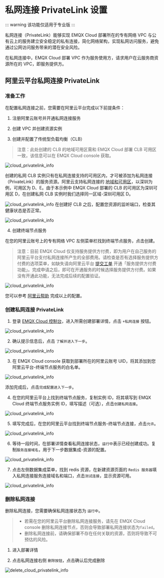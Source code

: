 # 私网连接 PrivateLink 设置

::: warning
该功能仅适用于专业版
:::

私网连接（PrivateLink）能够实现 EMQX Cloud 部署所在的专有网络 VPC 与公有云上的服务建立安全稳定的私有连接，简化网络架构，实现私网访问服务，避免通过公网访问服务带来的潜在安全风险。

在私网连接中，EMQX Cloud 部署 VPC 作为服务使用方，请求用户在云服务商资源所在的 VPC，即服务提供方。

## 阿里云平台私网连接 PrivateLink

<LazyIframeVideo vendor="bilibili" src="https://player.bilibili.com/player.html?aid=810742292&bvid=BV1C34y1v7mt&cid=576712083&page=1" />

### 准备工作

在配置私网连接之前，您需要在阿里云平台完成以下前提条件：

1. 注册阿里云账号并开通私网连接服务

2. 创建 VPC 并创建资源实例

3. 创建并配置了传统型负载均衡（CLB）

> 注意：此处创建的 CLB 的地域可用区需和 EMQX Cloud 部署 CLB 可用区一致，该信息可以在 EMQX Cloud console 获取。

![cloud_privatelink_info](./_assets/aliyun_privatelink_cloud_zone.png)

 创建的私网 CLB 实例只有在私网连接支持的可用区内，才可被添加为私网连接（PrivateLink）的服务资源。阿里云支持私网连接的 [地域和可用区](https://help.aliyun.com/document_detail/198081.html)，以深圳为例，可用区为 D、E。由于本示例中 EMQX Cloud 部署的 CLB 的可用区为深圳可用区 D，在创建私网 CLB 实例时我们选择同一区域-深圳可用区 D。
  
![cloud_privatelink_info](./_assets/aliyun_privatelink_zone.png)
 在创建好 CLB 之后，配置您资源的监听端口，检查其健康状态是否正常。

![cloud_privatelink_info](./_assets/aliyun_privatelink_slb.png)

4. 创建终端节点服务
   
  在您的阿里云账号上的专有网络 VPC 左侧菜单栏找到终端节点服务，点击创建。

 > 注意：目前 EMQX Cloud 仅支持服务提供方付费，即为用户在自己服务的阿里云平台支付私网连接所产生的全部费用。请检查是否有选择服务提供方付费的选项菜单，如缺失请向阿里云平台 [提交工单](https://help.aliyun.com/document_detail/198081.html) 开通「服务提供方付费功能」。完成申请之后，即可在开通服务的时候选择服务提供方付费。如果没有开通此功能，无法完成后续的配置验证。

![cloud_privatelink_info](./_assets/aliyun_privatelink_fee.png)

您可以参考 [阿里云帮助](https://help.aliyun.com/document_detail/174059.html) 完成以上的配置。

### 创建私网连接 PrivateLink

1. 登录 [EMQX Cloud 控制台](<https://cloud.emqx.com/console>)，进入所需创建部署详情，点击 `+私网连接` 按钮。

  ![cloud_privatelink_info](./_assets/aliyun_privatelink_create.png)

2. 确认提示信息后，点击 `了解并进入下一步`。

  ![cloud_privatelink_info](./_assets/aliyun_privatelink_cloud_info.png)

3. 在 EMQX Cloud console 获取到部署所在的阿里云账号 UID，将其添加到您阿里云平台-终端节点服务的白名单。

  ![cloud_privatelink_info](./_assets/aliyun_privatelink_whitelist.png)
  
   添加完成后，点击`完成配置进入下一步`。
  
4. 在您的阿里云平台上找到终端节点服务，复制实例 ID，将其填写到 EMQX Cloud 终端节点服务实例 ID，填写描述（可选），点击`创建私网连接`。

  ![cloud_privatelink_info](./_assets/aliyun_privatelink_cloud_instanceid.png)

5. 填写完成后，在您的阿里云平台找到终端节点服务-终端节点连接，点击`允许`。

  ![cloud_privatelink_info](./_assets/aliyun_privatelink_allow_conn.png)

6. 等待一段时间，在部署详情查看私网连接状态，`运行中`表示已经创建成功。复制`服务连接域名`，用于下一步数据集成-资源的配置。

  ![cloud_privatelink_info](./_assets/aliyun_privatelink_cloud_conip.png)

7. 点击左侧数据集成菜单，找到 redis 资源，在新建资源页面的 `Redis 服务器`填入私网连接服务连接域名和端口，点击`测试连接`，显示资源可用。

  ![cloud_privatelink_info](./_assets/aliyun_privatelink_test_resource.png)

### 删除私网连接

删除私网连接，您需要确保私网连接状态为 `运行中`。

> - 若需在您的阿里云平台删除私网连接服务，请先在 EMQX Cloud console 删除私网连接节点，否则会导致部署私网连接状态为`failed`。
> - 删除私网连接前，请确保部署不存在任何关联的资源，否则将导致不可预估的风险。

1. 进入部署详情

2. 点击私网连接右侧 `删除按钮`，点击确认后完成删除

  ![delete_cloud_privatelink_info](./_assets/aliyun_delete_privatelink.png)
